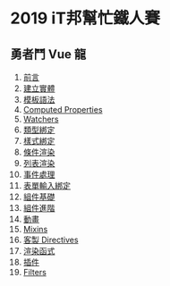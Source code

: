 # 2019 iT邦幫忙鐵人賽

## 勇者鬥 Vue 龍

1. [前言](01_Preface.md)
1. [建立實體]()
1. [模板語法]()
1. [Computed Properties]()
1. [Watchers]()
1. [類型綁定]()
1. [樣式綁定]()
1. [條件渲染]()
1. [列表渲染]()
1. [事件處理]()
1. [表單輸入綁定]()
1. [組件基礎]()
1. [組件進階]()
1. [動畫]()
1. [Mixins]()
1. [客製 Directives]()
1. [渲染函式]()
1. [插件]()
1. [Filters]()